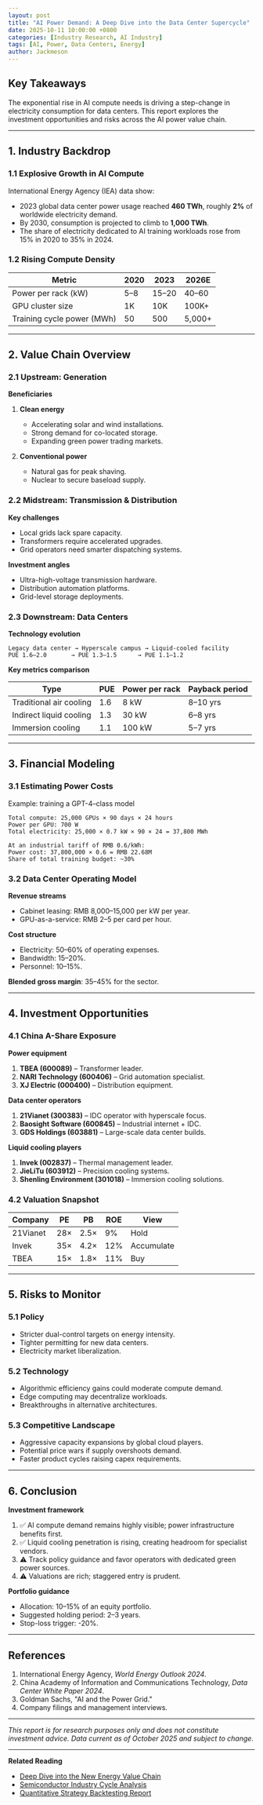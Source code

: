 ```yaml
---
layout: post
title: "AI Power Demand: A Deep Dive into the Data Center Supercycle"
date: 2025-10-11 10:00:00 +0800
categories: [Industry Research, AI Industry]
tags: [AI, Power, Data Centers, Energy]
author: Jackmeson
---
```


## Key Takeaways

The exponential rise in AI compute needs is driving a step-change in electricity consumption for data centers. This report explores the investment opportunities and risks across the AI power value chain.

---

## 1. Industry Backdrop

### 1.1 Explosive Growth in AI Compute

International Energy Agency (IEA) data show:
- 2023 global data center power usage reached **460 TWh**, roughly **2%** of worldwide electricity demand.
- By 2030, consumption is projected to climb to **1,000 TWh**.
- The share of electricity dedicated to AI training workloads rose from 15% in 2020 to 35% in 2024.

### 1.2 Rising Compute Density

| Metric | 2020 | 2023 | 2026E |
|--------|------|------|-------|
| Power per rack (kW) | 5–8 | 15–20 | 40–60 |
| GPU cluster size | 1K | 10K | 100K+ |
| Training cycle power (MWh) | 50 | 500 | 5,000+ |

---

## 2. Value Chain Overview

### 2.1 Upstream: Generation

**Beneficiaries**
1. **Clean energy**  
   - Accelerating solar and wind installations.  
   - Strong demand for co-located storage.  
   - Expanding green power trading markets.

2. **Conventional power**  
   - Natural gas for peak shaving.  
   - Nuclear to secure baseload supply.

### 2.2 Midstream: Transmission & Distribution

**Key challenges**
- Local grids lack spare capacity.  
- Transformers require accelerated upgrades.  
- Grid operators need smarter dispatching systems.

**Investment angles**
- Ultra-high-voltage transmission hardware.  
- Distribution automation platforms.  
- Grid-level storage deployments.

### 2.3 Downstream: Data Centers

**Technology evolution**
```
Legacy data center → Hyperscale campus → Liquid-cooled facility
PUE 1.6–2.0       → PUE 1.3–1.5      → PUE 1.1–1.2
```

**Key metrics comparison**

| Type | PUE | Power per rack | Payback period |
|------|-----|----------------|----------------|
| Traditional air cooling | 1.6 | 8 kW | 8–10 yrs |
| Indirect liquid cooling | 1.3 | 30 kW | 6–8 yrs |
| Immersion cooling | 1.1 | 100 kW | 5–7 yrs |

---

## 3. Financial Modeling

### 3.1 Estimating Power Costs

Example: training a GPT-4–class model

```
Total compute: 25,000 GPUs × 90 days × 24 hours
Power per GPU: 700 W
Total electricity: 25,000 × 0.7 kW × 90 × 24 = 37,800 MWh

At an industrial tariff of RMB 0.6/kWh:
Power cost: 37,800,000 × 0.6 = RMB 22.68M
Share of total training budget: ~30%
```

### 3.2 Data Center Operating Model

**Revenue streams**
- Cabinet leasing: RMB 8,000–15,000 per kW per year.  
- GPU-as-a-service: RMB 2–5 per card per hour.

**Cost structure**
- Electricity: 50–60% of operating expenses.  
- Bandwidth: 15–20%.  
- Personnel: 10–15%.

**Blended gross margin**: 35–45% for the sector.

---

## 4. Investment Opportunities

### 4.1 China A-Share Exposure

**Power equipment**
1. **TBEA (600089)** – Transformer leader.  
2. **NARI Technology (600406)** – Grid automation specialist.  
3. **XJ Electric (000400)** – Distribution equipment.

**Data center operators**
1. **21Vianet (300383)** – IDC operator with hyperscale focus.  
2. **Baosight Software (600845)** – Industrial internet + IDC.  
3. **GDS Holdings (603881)** – Large-scale data center builds.

**Liquid cooling players**
1. **Invek (002837)** – Thermal management leader.  
2. **JieLiTu (603912)** – Precision cooling systems.  
3. **Shenling Environment (301018)** – Immersion cooling solutions.

### 4.2 Valuation Snapshot

| Company | PE | PB | ROE | View |
|---------|----|----|-----|------|
| 21Vianet | 28× | 2.5× | 9% | Hold |
| Invek | 35× | 4.2× | 12% | Accumulate |
| TBEA | 15× | 1.8× | 11% | Buy |

---

## 5. Risks to Monitor

### 5.1 Policy
- Stricter dual-control targets on energy intensity.  
- Tighter permitting for new data centers.  
- Electricity market liberalization.

### 5.2 Technology
- Algorithmic efficiency gains could moderate compute demand.  
- Edge computing may decentralize workloads.  
- Breakthroughs in alternative architectures.

### 5.3 Competitive Landscape
- Aggressive capacity expansions by global cloud players.  
- Potential price wars if supply overshoots demand.  
- Faster product cycles raising capex requirements.

---

## 6. Conclusion

**Investment framework**
1. ✅ AI compute demand remains highly visible; power infrastructure benefits first.  
2. ✅ Liquid cooling penetration is rising, creating headroom for specialist vendors.  
3. ⚠️ Track policy guidance and favor operators with dedicated green power sources.  
4. ⚠️ Valuations are rich; staggered entry is prudent.

**Portfolio guidance**
- Allocation: 10–15% of an equity portfolio.  
- Suggested holding period: 2–3 years.  
- Stop-loss trigger: -20%.

---

## References

1. International Energy Agency, *World Energy Outlook 2024*.  
2. China Academy of Information and Communications Technology, *Data Center White Paper 2024*.  
3. Goldman Sachs, "AI and the Power Grid."  
4. Company filings and management interviews.

---

*This report is for research purposes only and does not constitute investment advice. Data current as of October 2025 and subject to change.*

---

**Related Reading**
- [Deep Dive into the New Energy Value Chain](#)  
- [Semiconductor Industry Cycle Analysis](#)  
- [Quantitative Strategy Backtesting Report](#)
